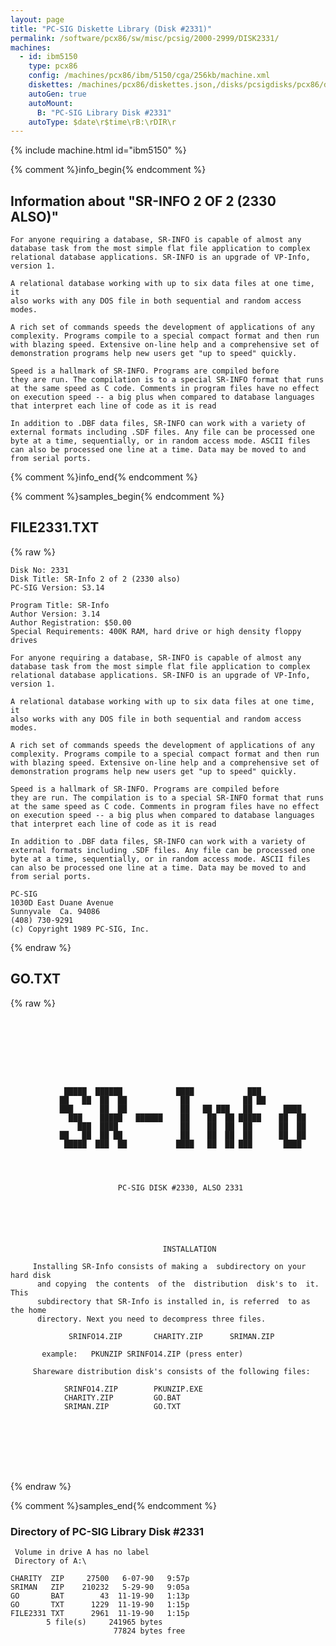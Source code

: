 ```yaml
---
layout: page
title: "PC-SIG Diskette Library (Disk #2331)"
permalink: /software/pcx86/sw/misc/pcsig/2000-2999/DISK2331/
machines:
  - id: ibm5150
    type: pcx86
    config: /machines/pcx86/ibm/5150/cga/256kb/machine.xml
    diskettes: /machines/pcx86/diskettes.json,/disks/pcsigdisks/pcx86/diskettes.json
    autoGen: true
    autoMount:
      B: "PC-SIG Library Disk #2331"
    autoType: $date\r$time\rB:\rDIR\r
---
```


{% include machine.html id="ibm5150" %}

{% comment %}info_begin{% endcomment %}

## Information about "SR-INFO 2 OF 2 (2330 ALSO)"

    For anyone requiring a database, SR-INFO is capable of almost any
    database task from the most simple flat file application to complex
    relational database applications. SR-INFO is an upgrade of VP-Info,
    version 1.
    
    A relational database working with up to six data files at one time, it
    also works with any DOS file in both sequential and random access
    modes.
    
    A rich set of commands speeds the development of applications of any
    complexity. Programs compile to a special compact format and then run
    with blazing speed. Extensive on-line help and a comprehensive set of
    demonstration programs help new users get "up to speed" quickly.
    
    Speed is a hallmark of SR-INFO. Programs are compiled before
    they are run. The compilation is to a special SR-INFO format that runs
    at the same speed as C code. Comments in program files have no effect
    on execution speed -- a big plus when compared to database languages
    that interpret each line of code as it is read
    
    In addition to .DBF data files, SR-INFO can work with a variety of
    external formats including .SDF files. Any file can be processed one
    byte at a time, sequentially, or in random access mode. ASCII files
    can also be processed one line at a time. Data may be moved to and
    from serial ports.
{% comment %}info_end{% endcomment %}

{% comment %}samples_begin{% endcomment %}

## FILE2331.TXT

{% raw %}
```
Disk No: 2331                                                           
Disk Title: SR-Info 2 of 2 (2330 also)                                  
PC-SIG Version: S3.14                                                   
                                                                        
Program Title: SR-Info                                                  
Author Version: 3.14                                                    
Author Registration: $50.00                                             
Special Requirements: 400K RAM, hard drive or high density floppy drives
                                                                        
For anyone requiring a database, SR-INFO is capable of almost any       
database task from the most simple flat file application to complex     
relational database applications. SR-INFO is an upgrade of VP-Info,     
version 1.                                                              
                                                                        
A relational database working with up to six data files at one time, it 
also works with any DOS file in both sequential and random access       
modes.                                                                  
                                                                        
A rich set of commands speeds the development of applications of any    
complexity. Programs compile to a special compact format and then run   
with blazing speed. Extensive on-line help and a comprehensive set of   
demonstration programs help new users get "up to speed" quickly.        
                                                                        
Speed is a hallmark of SR-INFO. Programs are compiled before            
they are run. The compilation is to a special SR-INFO format that runs  
at the same speed as C code. Comments in program files have no effect   
on execution speed -- a big plus when compared to database languages    
that interpret each line of code as it is read                          
                                                                        
In addition to .DBF data files, SR-INFO can work with a variety of      
external formats including .SDF files. Any file can be processed one    
byte at a time, sequentially, or in random access mode. ASCII files     
can also be processed one line at a time. Data may be moved to and      
from serial ports.                                                      
                                                                        
PC-SIG                                                                  
1030D East Duane Avenue                                                 
Sunnyvale  Ca. 94086                                                    
(408) 730-9291                                                          
(c) Copyright 1989 PC-SIG, Inc.                                         
```
{% endraw %}

## GO.TXT

{% raw %}
```








            █████  ██████            ████            ███
           ██   ██  ██  ██            ██            ██ ██
           ███      ██  ██            ██   ██ ███   ██       ████
             ███    █████   ██████    ██    ██  ██ █████    ██  ██
               ███  ████              ██    ██  ██  ██      ██  ██
           ██   ██  ██ ██             ██    ██  ██  ██      ██  ██
            █████  ███  ██           ████   ██  ██ ███       ████




                        PC-SIG DISK #2330, ALSO 2331

       




                                  INSTALLATION

     Installing SR-Info consists of making a  subdirectory on your hard disk
      and copying  the contents  of the  distribution  disk's to  it.   This
      subdirectory that SR-Info is installed in, is referred  to as the home
      directory. Next you need to decompress three files.

             SRINFO14.ZIP       CHARITY.ZIP      SRIMAN.ZIP

       example:   PKUNZIP SRINFO14.ZIP (press enter)

     Shareware distribution disk's consists of the following files:

            SRINFO14.ZIP        PKUNZIP.EXE
            CHARITY.ZIP         GO.BAT
            SRIMAN.ZIP          GO.TXT








```
{% endraw %}

{% comment %}samples_end{% endcomment %}

### Directory of PC-SIG Library Disk #2331

     Volume in drive A has no label
     Directory of A:\

    CHARITY  ZIP     27500   6-07-90   9:57p
    SRIMAN   ZIP    210232   5-29-90   9:05a
    GO       BAT        43  11-19-90   1:13p
    GO       TXT      1229  11-19-90   1:15p
    FILE2331 TXT      2961  11-19-90   1:15p
            5 file(s)     241965 bytes
                           77824 bytes free
